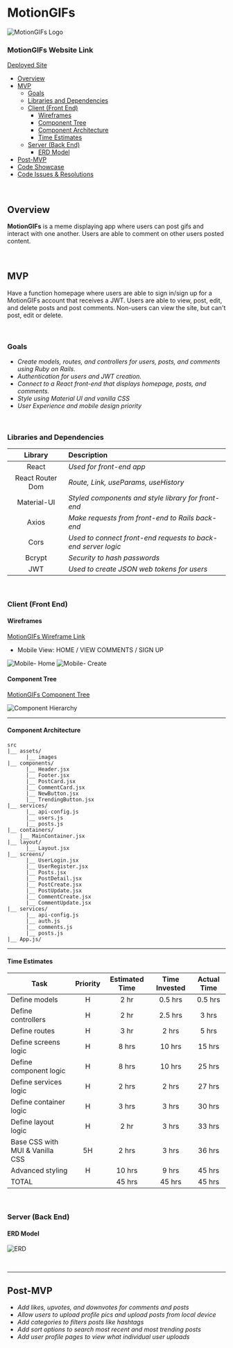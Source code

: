# MotionGIFs

![MotionGIFs Logo](./client/src/assets/MotionGIFs_Logo.png)

### MotionGIFs Website Link

[Deployed Site](https://motiongifs.netlify.app/ "MotionGIFs")

- [Overview](#overview)
- [MVP](#mvp)
  - [Goals](#goals)
  - [Libraries and Dependencies](#libraries-and-dependencies)
  - [Client (Front End)](#client-front-end)
    - [Wireframes](#wireframes)
    - [Component Tree](#component-tree)
    - [Component Architecture](#component-architecture)
    - [Time Estimates](#time-estimates)
  - [Server (Back End)](#server-back-end)
    - [ERD Model](#erd-model)
- [Post-MVP](#post-mvp)
- [Code Showcase](#code-showcase)
- [Code Issues & Resolutions](#code-issues--resolutions)

<br>

## Overview

**MotionGIFs** is a meme displaying app where users can post gifs and interact with one another. Users are able to comment on other users posted content.

<br>

## MVP

Have a function homepage where users are able to sign in/sign up for a MotionGIFs account that receives a JWT. Users are able to view, post, edit, and delete posts and post comments. Non-users can view the site, but can't post, edit or delete.

<br>

### Goals

- _Create models, routes, and controllers for users, posts, and comments using Ruby on Rails._
- _Authentication for users and JWT creation._
- _Connect to a React front-end that displays homepage, posts, and comments._
- _Style using Material UI and vanilla CSS_
- _User Experience and mobile design priority_

<br>

### Libraries and Dependencies

|     Library      | Description                                                   |
| :--------------: | :------------------------------------------------------------ |
|      React       | _Used for front-end app_                                      |
| React Router Dom | _Route, Link, useParams, useHistory_                          |
|   Material-UI    | _Styled components and style library for front-end_           |
|      Axios       | _Make requests from front-end to Rails back-end_              |
|       Cors       | _Used to connect front-end requests to back-end server logic_ |
|      Bcrypt      | _Security to hash passwords_                                  |
|       JWT        | _Used to create JSON web tokens for users_                    |

<br>

### Client (Front End)

#### Wireframes

[MotionGIFs Wireframe Link](https://www.figma.com/file/Aram4qlCgewyO2y9AsqYUg/MotionGifs?node-id=0%3A1 "wireframe link")

- Mobile View: HOME / VIEW COMMENTS / SIGN UP

![Mobile- Home](assets/motionGIFs_figma_home.png)
![Mobile- Create](assets/motionGIFs_figma_create.png)

#### Component Tree

[MotionGIFs Component Tree](https://whimsical.com/5NuTVxmc7QZRhmAcy24TTs "component tree")

![Component Hierarchy](assets/MotionGIFs_ComponentHierarchy.png)

---

#### Component Architecture

```structure
src
|__ assets/
      |__ images
|__ components/
      |__ Header.jsx
      |__ Footer.jsx
      |__ PostCard.jsx
      |__ CommentCard.jsx
      |__ NewButton.jsx
      |__ TrendingButton.jsx
|__ services/
      |__ api-config.js
      |__ users.js
      |__ posts.js
|__ containers/
    |__ MainContainer.jsx
|__ layout/
      |__ Layout.jsx
|__ screens/
      |__ UserLogin.jsx
      |__ UserRegister.jsx
      |__ Posts.jsx
      |__ PostDetail.jsx
      |__ PostCreate.jsx
      |__ PostUpdate.jsx
      |__ CommentCreate.jsx
      |__ CommentUpdate.jsx
|__ services/
      |__ api-config.js
      |__ auth.js
      |__ comments.js
      |__ posts.js
|__ App.js/
```

---

#### Time Estimates

| Task                            | Priority | Estimated Time | Time Invested | Actual Time |
| ------------------------------- | :------: | :------------: | :-----------: | :---------: |
| Define models                   |    H     |      2 hr      |    0.5 hrs    |   0.5 hrs   |
| Define controllers              |    H     |      2 hr      |    2.5 hrs    |    3 hrs    |
| Define routes                   |    H     |      3 hr      |     2 hrs     |    5 hrs    |
| Define screens logic            |    H     |     8 hrs      |    10 hrs     |   15 hrs    |
| Define component logic          |    H     |     8 hrs      |    10 hrs     |   25 hrs    |
| Define services logic           |    H     |     2 hrs      |     2 hrs     |   27 hrs    |
| Define container logic          |    H     |     3 hrs      |     3 hrs     |   30 hrs    |
| Define layout logic             |    H     |      2 hr      |     3 hrs     |   33 hrs    |
| Base CSS with MUI & Vanilla CSS |    5H    |     2 hrs      |     3 hrs     |   36 hrs    |
| Advanced styling                |    H     |     10 hrs     |     9 hrs     |   45 hrs    |
| TOTAL                           |          |     45 hrs     |    45 hrs     |   45 hrs    |

<br>

### Server (Back End)

#### ERD Model

![ERD](assets/MotionGIFs.drawio.png)

<br>

---

## Post-MVP

- _Add likes, upvotes, and downvotes for comments and posts_
- _Allow users to upload profile pics and upload posts from local device_
- _Add categories to filters posts like hashtags_
- _Add sort options to search most recent and most trending posts_
- _Add user profile pages to view what individual user uploads_
